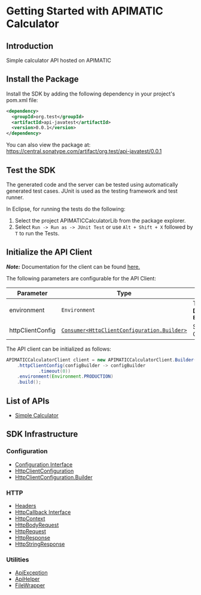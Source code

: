 
# Getting Started with APIMATIC Calculator

## Introduction

Simple calculator API hosted on APIMATIC

## Install the Package

Install the SDK by adding the following dependency in your project's pom.xml file:

```xml
<dependency>
  <groupId>org.test</groupId>
  <artifactId>api-javatest</artifactId>
  <version>0.0.1</version>
</dependency>
```

You can also view the package at:
https://central.sonatype.com/artifact/org.test/api-javatest/0.0.1

## Test the SDK

The generated code and the server can be tested using automatically generated test cases.
JUnit is used as the testing framework and test runner.

In Eclipse, for running the tests do the following:

1. Select the project APIMATICCalculatorLib from the package explorer.
2. Select `Run -> Run as -> JUnit Test` or use `Alt + Shift + X` followed by `T` to run the Tests.

## Initialize the API Client

**_Note:_** Documentation for the client can be found [here.](https://www.github.com/ZahraN444/releasejavarepo/tree/0.0.1/doc/client.md)

The following parameters are configurable for the API Client:

| Parameter | Type | Description |
|  --- | --- | --- |
| environment | `Environment` | The API environment. <br> **Default: `Environment.PRODUCTION`** |
| httpClientConfig | [`Consumer<HttpClientConfiguration.Builder>`](https://www.github.com/ZahraN444/releasejavarepo/tree/0.0.1/doc/http-client-configuration-builder.md) | Set up Http Client Configuration instance. |

The API client can be initialized as follows:

```java
APIMATICCalculatorClient client = new APIMATICCalculatorClient.Builder()
    .httpClientConfig(configBuilder -> configBuilder
            .timeout(0))
    .environment(Environment.PRODUCTION)
    .build();
```

## List of APIs

* [Simple Calculator](https://www.github.com/ZahraN444/releasejavarepo/tree/0.0.1/doc/controllers/simple-calculator.md)

## SDK Infrastructure

### Configuration

* [Configuration Interface](https://www.github.com/ZahraN444/releasejavarepo/tree/0.0.1/doc/configuration-interface.md)
* [HttpClientConfiguration](https://www.github.com/ZahraN444/releasejavarepo/tree/0.0.1/doc/http-client-configuration.md)
* [HttpClientConfiguration.Builder](https://www.github.com/ZahraN444/releasejavarepo/tree/0.0.1/doc/http-client-configuration-builder.md)

### HTTP

* [Headers](https://www.github.com/ZahraN444/releasejavarepo/tree/0.0.1/doc/headers.md)
* [HttpCallback Interface](https://www.github.com/ZahraN444/releasejavarepo/tree/0.0.1/doc/http-callback-interface.md)
* [HttpContext](https://www.github.com/ZahraN444/releasejavarepo/tree/0.0.1/doc/http-context.md)
* [HttpBodyRequest](https://www.github.com/ZahraN444/releasejavarepo/tree/0.0.1/doc/http-body-request.md)
* [HttpRequest](https://www.github.com/ZahraN444/releasejavarepo/tree/0.0.1/doc/http-request.md)
* [HttpResponse](https://www.github.com/ZahraN444/releasejavarepo/tree/0.0.1/doc/http-response.md)
* [HttpStringResponse](https://www.github.com/ZahraN444/releasejavarepo/tree/0.0.1/doc/http-string-response.md)

### Utilities

* [ApiException](https://www.github.com/ZahraN444/releasejavarepo/tree/0.0.1/doc/api-exception.md)
* [ApiHelper](https://www.github.com/ZahraN444/releasejavarepo/tree/0.0.1/doc/api-helper.md)
* [FileWrapper](https://www.github.com/ZahraN444/releasejavarepo/tree/0.0.1/doc/file-wrapper.md)

